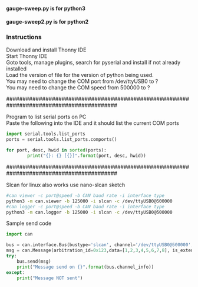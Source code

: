 #### gauge-sweep.py is for python3
#### gauge-sweep2.py is for python2

### Instructions
Download and install Thonny IDE
<br>Start Thonny IDE
<br>Goto tools, manage plugins, search for pyserial and install if not already installed
<br>Load the version of file for the version of python being used.
<br>You may need to change the COM port from /dev/ttyUSB0 to ?
<br>You may need to change the COM speed from 500000 to ?

##########################################################################################

Program to list serial ports on PC
<br>Paste the following into the IDE and it should list the current COM ports

```python
import serial.tools.list_ports
ports = serial.tools.list_ports.comports()

for port, desc, hwid in sorted(ports):
        print("{}: {} [{}]".format(port, desc, hwid))
```
##########################################################################################

Slcan for linux also works use nano-slcan sketch

```bash
#can viewer -c port@speed -b CAN baud rate -i interface type
python3 -m can.viewer -b 125000 -i slcan -c /dev/ttyUSB0@500000
#can logger -c port@speed -b CAN baud rate -i interface type
python3 -m can.logger -b 125000 -i slcan -c /dev/ttyUSB0@500000
```

Sample send code
```python
import can

bus = can.interface.Bus(bustype='slcan', channel='/dev/ttyUSB0@500000', bitrate=125000)
msg = can.Message(arbitration_id=0x123,data=[1,2,3,4,5,6,7,8], is_extended_id=False)
try:
	bus.send(msg)
	print("Message send on {}".format(bus.channel_info))
except:
	print("Message NOT sent")
```
